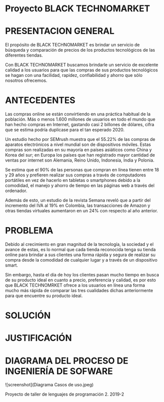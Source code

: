 # Proyecto BLACK TECHNOMARKET

# PRESENTACION GENERAL 

El propósito de BLACK TECHNOMARKET es brindar un servicio de búsqueda y comparación de precios de los productos tecnológicos de las diferentes tiendas. 

Con BLACK TECHNOMARKET buscamos brindarle un servicio de excelente calidad a los usuarios para que las compras de sus productos tecnológicos se hagan con una facilidad, rapidez, confiabilidad y ahorro que sólo nosotros ofrecemos. 

# ANTECEDENTES

Las compras online se están convirtiendo en una práctica habitual  de la población. Más o menos 1.600 millones de usuarios en todo el mundo que han hecho compras en Internet, gastando casi 2 billones de dólares, cifra que se estima podría duplicase para el tan esperado 2020.

Un estudio hecho por SEMrush muestra que el 55.22% de las compras de aparatos electrónicos a nivel mundial son de dispositivos móviles. Estas compras son realizadas en su mayoría en países asiáticos como China y Korea del sur; en Europa los países que han registrado mayor cantidad de ventas por internet son Alemania, Reino Unido, Indonesia, India y Polonia.

Se estima que el 90% de las personas que compran en línea tienen entre 18 y 29 años y prefieren realizar sus compras a través de computadores portátiles en vez de hacerlo en tabletas o smartphones debido a la comodidad, el manejo y ahorro de tiempo en las páginas web a través del ordenador.

Además de esto, un estudio de la revista Semana reveló que a partir del incremento del IVA al 19% en Colombia, las transacciones de Amazon y otras tiendas virtuales aumentaron en un 24% con respecto al año anterior.

# PROBLEMA

Debido al crecimiento en gran magnitud de la tecnología, la sociedad y el avance de estas, es lo normal que cada tienda reconocida tenga su tienda online para brindar a sus clientes una forma rápida y segura de realizar su compra desde la comodidad de cualquier lugar y a través de un dispositivo smart.

Sin embargo, hasta el día de hoy los clientes pasan mucho tiempo en busca de su producto ideal en cuanto a precio, preferencia y calidad, es por esto que BLACK TECHNOMRKET ofrece a los usuarios en línea una forma mucho más rápida de comparar las tres cualidades dichas anteriormente para que encuentre su producto ideal.

# SOLUCIÓN

# JUSTIFICACIÓN

# DIAGRAMA DEL PROCESO DE INGENIERÍA DE SOFWARE
![screenshot](Diagrama Casos de uso.jpeg)

Proyecto de taller de lenguajes de programación 2. 2019-2
